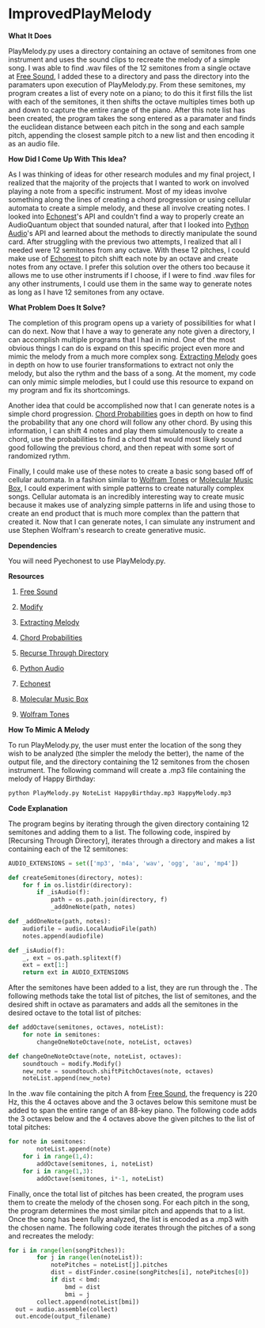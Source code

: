 # ImprovedPlayMelody


**What It Does**

PlayMelody.py uses a directory containing an octave of semitones from one instrument and uses the sound clips to recreate the melody of a simple song. I was able to find .wav files of the 12 semitones from a single octave at [Free Sound], I added these to a directory and pass the directory into the paramaters upon execution of PlayMelody.py. From these semitones, my program creates a list of every note on a piano; to do this it first fills the list with each of the semitones, it then shifts the octave multiples times both up and down to capture the entire range of the piano. After this note list has been created, the program takes the song entered as a paramater and finds the euclidean distance between each pitch in the song and each sample pitch, appending the closest sample pitch to a new list and then encoding it as an audio file.

**How Did I Come Up With This Idea?**

As I was thinking of ideas for other research modules and my final project, I realized that the majority of the projects that I wanted to work on involved playing a note from a specific instrument. Most of my ideas involve something along the lines of creating a chord progression or using cellular automata to create a simple melody, and these all involve creating notes. I looked into [Echonest]'s API and couldn't find a way to properly create an AudioQuantum object that sounded natural, after that I looked into [Python Audio]'s API and learned about the methods to directly manipulate the sound card. After struggling with the previous two attempts, I realized that all I needed were 12 semitones from any octave. With these 12 pitches, I could make use of [Echonest] to pitch shift each note by an octave and create notes from any octave. I prefer this solution over the others too because it allows me to use other instruments if I choose, if I were to find .wav files for any other instruments, I could use them in the same way to generate notes as long as I have 12 semitones from any octave.

**What Problem Does It Solve?**

The completion of this program opens up a variety of possibilities for what I can do next. Now that I have a way to generate any note given a directory, I can accomplish multiple programs that I had in mind. One of the most obvious things I can do is expand on this specific project even more and mimic the melody from a much more complex song. [Extracting Melody] goes in depth on how to use fourier transformations to extract not only the melody, but also the rythm and the bass of a song. At the moment, my code can only mimic simple melodies, but I could use this resource to expand on my program and fix its shortcomings.

Another idea that could be accomplished now that I can generate notes is a simple chord progression. [Chord Probabilities] goes in depth on how to find the probability that any one chord will follow any other chord. By using this information, I can shift 4 notes and play them simulatenously to create a chord, use the probabilities to find a chord that would most likely sound good following the previous chord, and then repeat with some sort of randomized rythm.

Finally, I could make use of these notes to create a basic song based off of cellular automata. In a fashion similar to [Wolfram Tones] or [Molecular Music Box], I could experiment with simple patterns to create naturally complex songs. Cellular automata is an incredibly interesting way to create music because it makes use of analyzing simple patterns in life and using those to create an end product that is much more complex than the pattern that created it. Now that I can generate notes, I can simulate any instrument and use Stephen Wolfram's research to create generative music.

**Dependencies**

You will need Pyechonest to use PlayMelody.py.

**Resources**

1. [Free Sound]

2. [Modify]

3. [Extracting Melody]

4. [Chord Probabilities]

5. [Recurse Through Directory]

6. [Python Audio]

7. [Echonest]

8. [Molecular Music Box]

9. [Wolfram Tones]


**How To Mimic A Melody**

To run PlayMelody.py, the user must enter the location of the song they wish to be analyzed (the simpler the melody the better), the name of the output file, and the directory containing the 12 semitones from the chosen instrument. The following command will create a .mp3 file containing the melody of Happy Birthday:

```python
python PlayMelody.py NoteList HappyBirthday.mp3 HappyMelody.mp3
```

**Code Explanation**

The program begins by iterating through the given directory containing 12 semitones and adding them to a list. The following code, inspired by [Recursing Through Directory], iterates through a directory and makes a list containing each of the 12 semitones:

```python
AUDIO_EXTENSIONS = set(['mp3', 'm4a', 'wav', 'ogg', 'au', 'mp4'])

def createSemitones(directory, notes):
    for f in os.listdir(directory):
        if _isAudio(f):
            path = os.path.join(directory, f)
            _addOneNote(path, notes)

def _addOneNote(path, notes):
    audiofile = audio.LocalAudioFile(path)
    notes.append(audiofile)

def _isAudio(f):
    _, ext = os.path.splitext(f)
    ext = ext[1:]
    return ext in AUDIO_EXTENSIONS
```

After the semitones have been added to a list, they are run through the . The following methods take the total list of pitches, the list of semitones, and the desired shift in octave as paramaters and adds all the semitones in the desired octave to the total list of pitches:

```python
def addOctave(semitones, octaves, noteList):
    for note in semitones:
        changeOneNoteOctave(note, noteList, octaves)

def changeOneNoteOctave(note, noteList, octaves):
    soundtouch = modify.Modify()
    new_note = soundtouch.shiftPitchOctaves(note, octaves)
    noteList.append(new_note)
```


In the .wav file containing the pitch A from [Free Sound], the frequency is 220 Hz, this the 4 octaves above and the 3 octaves below this semitone must be added to span the entire range of an 88-key piano. The following code adds the 3 octaves below and the 4 octaves above the given pitches to the list of total pitches:

```python
for note in semitones:
        noteList.append(note)
    for i in range(1,4):
        addOctave(semitones, i, noteList)
    for i in range(1,3):
        addOctave(semitones, i*-1, noteList)
```


Finally, once the total list of pitches has been created, the program uses them to create the melody of the chosen song. For each pitch in the song, the program determines the most similar pitch and appends that to a list. Once the song has been fully analyzed, the list is encoded as a .mp3 with the chosen name. The following code iterates through the pitches of a song and recreates the melody:

```python
for i in range(len(songPitches)):
        for j in range(len(noteList)):
            notePitches = noteList[j].pitches
            dist = distFinder.cosine(songPitches[i], notePitches[0]) 
            if dist < bmd:
                bmd = dist
                bmi = j
        collect.append(noteList[bmi])
  out = audio.assemble(collect)
  out.encode(output_filename)
```


[Modify]: http://echonest.github.io/remix/apidocs/echonest.remix.modify.Modify-class.html
[Free Sound]: http://www.freesound.org/people/pinkyfinger/packs/4409/
[Recurse Through Directory]: https://github.com/echonest/pyechonest/blob/master/examples/show_attrs.py
[Python Audio]: https://wiki.python.org/moin/Audio/
[Echonest]: http://the.echonest.com/
[Extracting Melody]: http://perso.telecom-paristech.fr/~grichard/Publications/2013-Salomon-SigMag.pdf
[Chord Probabilities]: http://bengio.abracadoudou.com/cv/publications/pdf/paiement_2005_ismir.pdf
[Molecular Music Box]: https://www.youtube.com/watch?v=3Z8CuAC_-bg
[Wolfram Tones]: http://tones.wolfram.com/about/
